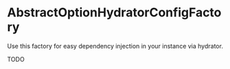# AbstractOptionHydratorConfigFactory
Use this factory for easy dependency injection in your instance via hydrator.

TODO
